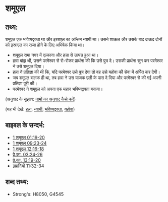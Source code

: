 # शमूएल #

## तथ्य: ##

शमूएल एक भविष्यद्वक्ता था और इस्राएल का अन्तिम न्यायी था। उसने शाऊल और उसके बाद दाऊद दोनों को इस्राएल का राजा होने के लिए अभिषेक किया था।

* शमूएल रामा नगर में एल्काना और हन्ना से उत्पन्न हुआ था।
* हन्ना बांझ थी, उसने परमेश्वर से रो-रोकर प्रार्थना की कि उसे पुत्र दे। उसकी प्रार्थना सुन कर परमेश्वर ने उसे शमूएल दिया।
* हन्ना ने प्रतिज्ञा की थी कि, यदि परमेश्वर उसे पुत्र देगा तो वह उसे यहोवा की सेवा में अर्पित कर देगी।
* जब शमूएल बालक ही था, तब हन्ना ने उस याजक एली के पास दे दिया और परमेश्वर से की गई अपनी प्रतिज्ञा पूरी की।
* परमेश्वर ने शमूएल को अपना एक महान भविष्यद्वक्ता बनाया।

(अनुवाद के सुझाव: [नामों का अनुवाद कैसे करें](rc://en/ta/man/translate/translate-names))

(यह भी देखें: [हन्ना](../names/hannah.md), [न्यायी](../kt/judge.md), [भविष्यद्वक्ता](../kt/prophet.md), [यहोवा](../kt/yahweh.md))

## बाइबल के सन्दर्भ: ##

* [1 शमूएल 01:19-20](rc://en/tn/help/1sa/01/19)
* [1 शमूएल 09:23-24](rc://en/tn/help/1sa/09/23)
* [1 शमूएल 12:16-18](rc://en/tn/help/1sa/12/16)
* [प्रे.का. 03:24-26](rc://en/tn/help/act/03/24)
* [प्रे.का. 13:19-20](rc://en/tn/help/act/13/19)
* [इब्रानियों 11:32-34](rc://en/tn/help/heb/11/32)

## शब्द तथ्य: ##

* Strong's: H8050, G4545
